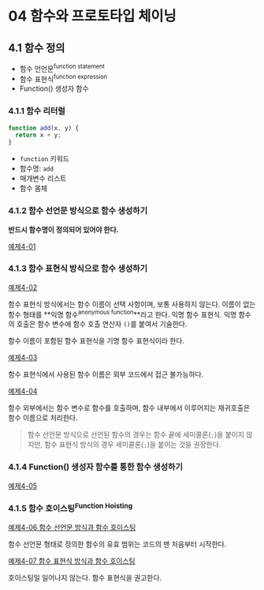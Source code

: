 # 04 함수와 프로토타입 체이닝

## 4.1 함수 정의
- 함수 언언문<sup>function statement</sup>
- 함수 표현식<sup>function expression</sup>
- Function() 생성자 함수

### 4.1.1 함수 리터럴
```javascript
function add(x, y) {
  return x + y;
}
```

- `function` 키워드
- 함수명: `add`
- 매개변수 리스트
- 함수 몸체

### 4.1.2 함수 선언문 방식으로 함수 생성하기
**반드시 함수명이 정의되어 있어야 한다.**

[예제4-01][4-01]

### 4.1.3 함수 표현식 방식으로 함수 생성하기

[예제4-02][4-02]

함수 표현식 방식에서는 함수 이름이 선택 사항이며, 보통 사용하지 않는다. 이름이 없는 함수 형태를 **익명 함수<sup>anonymous function</sup>**라고 한다. 익명 함수 표현식. 익명 함수의 호출은 함수 변수에 함수 호촐 연산자 `()`를 붙여서 기술한다.

함수 이름이 포함된 함수 표현식을 기명 함수 표현식이라 한다.

[예제4-03][4-03]

함수 표현식에서 사용된 함수 이름은 외부 코드에서 접근 불가능하다.

[예제4-04][4-04]

함수 외부에서는 함수 변수로 함수를 호출하며, 함수 내부에서 이루어지는 재귀호출은 함수 이름으로 처리한다.

> 함수 선언문 방식으로 선언된 함수의 경우는 함수 끝에 세미콜론(`;`)을 붙이지 않지만, 함수 표현식 방식의 경우 세미콜론(`;`)을 붙이는 것을 권장한다.

### 4.1.4 Function() 생성자 함수를 통한 함수 생성하기

[예제4-05][4-05]

### 4.1.5 함수 호이스팅<sup>Function Hoisting</sup>

[예제4-06 함수 선언문 방식과 함수 호이스팅][4-06]

함수 선언문 형태로 정의한 함수의 유효 범위는 코드의 맨 처음부터 시작한다.

[예제4-07 함수 표현식 방식과 함수 호이스팅][4-07]

호이스팅일 일어나지 않는다. 함수 표현식을 권고한다.

[4-01]: ../src/ch4-1/ex4.01.html
[4-02]: ../src/ch4-1/ex4.02.html
[4-03]: ../src/ch4-1/ex4.03.html
[4-04]: ../src/ch4-1/ex4.04.html
[4-05]: ../src/ch4-1/ex4.05.html
[4-06]: ../src/ch4-1/ex4.06.html
[4-07]: ../src/ch4-1/ex4.07.html
